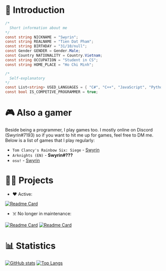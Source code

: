 # 👋 Introduction

```c#
/* 
  Short information about me
*/
const string NICKNAME = "Swyrin";
const string REALNAME = "Tien Dat Pham";
const string BIRTHDAY = "31/10/null";
const Gender GENDER = Gender.Male;
const Country NATIONALITY = Country.Vietnam;
const string OCCUPATION = "Student in CS";
const string HOME_PLACE = "Ho Chi Minh";

/*
  Self-explanatory 
*/ 
const List<string> USED_LANGUAGES = { "C#", "C++", "JavaScript", "Python" };
const bool IS_COMPETIVE_PROGRAMMER = true;
```

# 🎮 Also a gamer

Beside being a programmer, I play games too. I mostly online on Discord (Swyrin#7193) so if you want to hit me up for games, feel free to DM me.
Below is a list of games that I play regularly:
- `Tom Clancy's Rainbow Six: Siege` - [Swyrin](https://ubisoftconnect.com/en-US/profile/Swyrin/)
- `Arknights (EN)` - **Swyrin#???**
- `osu!` - [Swyrin](https://osu.ppy.sh/users/13101472)

# 🧑‍💻 Projects

- ❤️ Active:

[![Readme Card](https://github-readme-stats.vercel.app/api/pin/?username=Swyreee&repo=Lilia&theme=tokyonight)](https://github.com/Swyreee/Lilia)

- ☠️ No longer in maintenance:

[![Readme Card](https://github-readme-stats.vercel.app/api/pin/?username=Nekos-life&repo=Nekos.Net&show_owner=true&theme=tokyonight)](https://github.com/Nekos-life/Nekos.Net)
[![Readme Card](https://github-readme-stats.vercel.app/api/pin/?username=Swyreee&repo=arknights-gacha&theme=tokyonight)](https://github.com/Swyreee/arknights-gacha)

# 📊 Statistics

[![GitHub stats](https://github-readme-stats.vercel.app/api?username=Swyreee&theme=tokyonight&show_icons=true&include_all_commits=true&count_private=true)]()
[![Top Langs](https://github-readme-stats.vercel.app/api/top-langs/?username=Swyreee&langs_count=3&theme=tokyonight)]()

